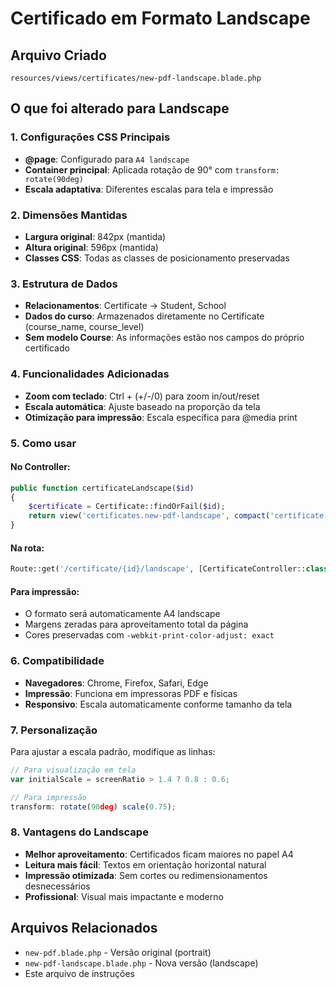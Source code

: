 # Certificado em Formato Landscape

## Arquivo Criado
`resources/views/certificates/new-pdf-landscape.blade.php`

## O que foi alterado para Landscape

### 1. Configurações CSS Principais

- **@page**: Configurado para `A4 landscape` 
- **Container principal**: Aplicada rotação de 90° com `transform: rotate(90deg)`
- **Escala adaptativa**: Diferentes escalas para tela e impressão

### 2. Dimensões Mantidas

- **Largura original**: 842px (mantida)
- **Altura original**: 596px (mantida)
- **Classes CSS**: Todas as classes de posicionamento preservadas

### 3. Estrutura de Dados

- **Relacionamentos**: Certificate -> Student, School
- **Dados do curso**: Armazenados diretamente no Certificate (course_name, course_level)
- **Sem modelo Course**: As informações estão nos campos do próprio certificado

### 4. Funcionalidades Adicionadas

- **Zoom com teclado**: Ctrl + (+/-/0) para zoom in/out/reset
- **Escala automática**: Ajuste baseado na proporção da tela
- **Otimização para impressão**: Escala específica para @media print

### 5. Como usar

#### No Controller:
```php
public function certificateLandscape($id)
{
    $certificate = Certificate::findOrFail($id);
    return view('certificates.new-pdf-landscape', compact('certificate'));
}
```

#### Na rota:
```php
Route::get('/certificate/{id}/landscape', [CertificateController::class, 'certificateLandscape']);
```

#### Para impressão:
- O formato será automaticamente A4 landscape
- Margens zeradas para aproveitamento total da página
- Cores preservadas com `-webkit-print-color-adjust: exact`

### 6. Compatibilidade

- **Navegadores**: Chrome, Firefox, Safari, Edge
- **Impressão**: Funciona em impressoras PDF e físicas
- **Responsivo**: Escala automaticamente conforme tamanho da tela

### 7. Personalização

Para ajustar a escala padrão, modifique as linhas:

```javascript
// Para visualização em tela
var initialScale = screenRatio > 1.4 ? 0.8 : 0.6;

// Para impressão
transform: rotate(90deg) scale(0.75);
```

### 8. Vantagens do Landscape

- **Melhor aproveitamento**: Certificados ficam maiores no papel A4
- **Leitura mais fácil**: Textos em orientação horizontal natural
- **Impressão otimizada**: Sem cortes ou redimensionamentos desnecessários
- **Profissional**: Visual mais impactante e moderno

## Arquivos Relacionados

- `new-pdf.blade.php` - Versão original (portrait)
- `new-pdf-landscape.blade.php` - Nova versão (landscape)
- Este arquivo de instruções 
